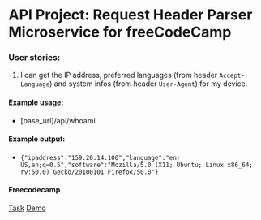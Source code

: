 # API Project: Request Header Parser Microservice for freeCodeCamp

### User stories:
1. I can get the IP address, preferred languages (from header `Accept-Language`) and system infos (from header `User-Agent`) for my device.

#### Example usage:
* [base_url]/api/whoami

#### Example output:
* `{"ipaddress":"159.20.14.100","language":"en-US,en;q=0.5","software":"Mozilla/5.0 (X11; Ubuntu; Linux x86_64; rv:50.0) Gecko/20100101 Firefox/50.0"}`

#### Freecodecamp
[Task](https://learn.freecodecamp.org/apis-and-microservices/apis-and-microservices-projects/request-header-parser-microservice/)
[Demo](https://dandelion-roar.glitch.me/)
